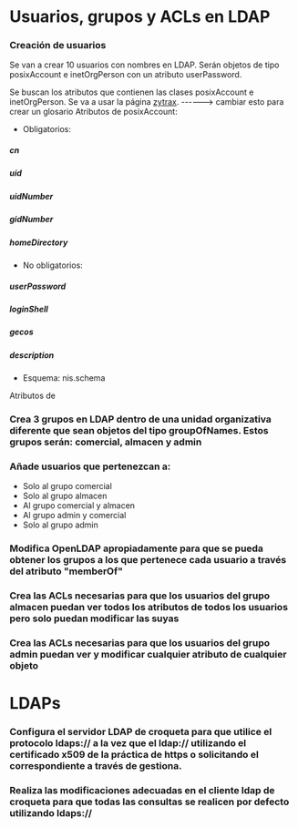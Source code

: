 # Usuarios, grupos y ACLs en LDAP

### Creación de usuarios
Se van a crear 10 usuarios con nombres en LDAP. Serán objetos de tipo posixAccount e inetOrgPerson con un atributo userPassword.

Se buscan los atributos que contienen las clases posixAccount e inetOrgPerson. Se va a usar la página [zytrax](https://www.zytrax.com/books/ldap/ape/).
------> cambiar esto para crear un glosario
Atributos de posixAccount: 	
- Obligatorios:
##### cn 
##### uid 
##### uidNumber 
##### gidNumber 
##### homeDirectory
- No obligatorios:
##### userPassword 
##### loginShell 
##### gecos 
##### description 	
- Esquema: nis.schema

Atributos de 



### Crea 3 grupos en LDAP dentro de una unidad organizativa diferente que sean objetos del tipo groupOfNames. Estos grupos serán: comercial, almacen y admin

### Añade usuarios que pertenezcan a:
- Solo al grupo comercial
- Solo al grupo almacen
- Al grupo comercial y almacen
- Al grupo admin y comercial
- Solo al grupo admin

### Modifica OpenLDAP apropiadamente para que se pueda obtener los grupos a los que pertenece cada usuario a través del atributo "memberOf"

### Crea las ACLs necesarias para que los usuarios del grupo almacen puedan ver todos los atributos de todos los usuarios pero solo puedan modificar las suyas

### Crea las ACLs necesarias para que los usuarios del grupo admin puedan ver y modificar cualquier atributo de cualquier objeto


# LDAPs
### Configura el servidor LDAP de croqueta para que utilice el protocolo ldaps:// a la vez que el ldap:// utilizando el certificado x509 de la práctica de https o solicitando el correspondiente a través de gestiona.

### Realiza las modificaciones adecuadas en el cliente ldap de croqueta para que todas las consultas se realicen por defecto utilizando ldaps://

